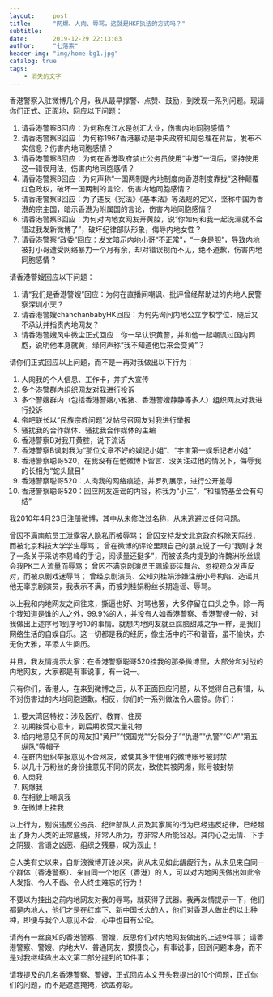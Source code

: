 ```yaml
---
layout:     post
title:      "网爆、人肉、辱骂，这就是HKP执法的方式吗？"
subtitle:  
date:       2019-12-29 22:13:03
author:     "七落索"
header-img: "img/home-bg1.jpg"
catalog: true
tags:
    - 消失的文字
---
```



<p id = "build"></p>
香港警察入驻微博几个月，我从最早撑警、点赞、鼓励，到发现一系列问题。现请你们正式、正面地，回应以下问题：

1. 请香港警察B回应：为何称东江水是创汇大业，伤害内地同胞感情？
2. 请香港警察B回应：为何称1967香港暴动是中央政府和周总理在背后，发布不实信息？伤害内地同胞感情？
3. 请香港警察B回应：为何在香港政府禁止公务员使用“中港”一词后，坚持使用这一错误用法，伤害内地同胞感情？
4. 请香港警察B回应：为何声称“一国两制是内地制度向香港制度靠拢”这种颠覆红色政权，破坏一国两制的言论，伤害内地同胞感情？
5. 请香港警察B回应：为了违反《宪法》《基本法》等法规的定义，坚称中国为香港的宗主国，暗示香港为附属国的言论，伤害内地同胞感情？
6. 请香港警察B回应：为何对内地女网友开黄腔，说“你如何和我一起洗澡就不会错过我发新微博了”，破坏纪律部队形象，侮辱内地女性？
7. 请香港警察“政委”回应：发文暗示内地小哥“不正常”，“一身是胆”，导致内地被打小哥遭受网络暴力一个月有余，却对错误视而不见，绝不道歉，伤害内地同胞感情？

请香港警嫂回应以下问题：

1. 请“我们是香港警嫂”回应：为何在直播间嘲讽、批评曾经帮助过的内地人民警察深圳小天？
2. 请香港警嫂chanchanbabyHK回应：为何先询问内地公立学校学位、随后又不承认并指责内地网友？
3. 请香港警嫂风中微尘正式回应：你一早认识黄警，并和他一起嘲讽过国内同胞，说明他本身就黄，缘何声称“我不知道他后来会变黄”？

请你们正式回应以上问题，而不是一再对我做出以下行为：

1. 人肉我的个人信息、工作卡，并扩大宣传
2. 多个港警群内组织网友对我进行投诉
3. 多个警嫂群内（包括香港警嫂小雅猪、香港警嫂静静等多人）组织网友对我进行投诉
4. 帝吧联长以“民族宗教问题”发帖号召网友对我进行举报
5. 骚扰我的合作媒体、骚扰我合作媒体的主编
6. 香港警察B对我开黄腔，说下流话
7. 香港警察B讽刺我为“那位文章不好的娱记小姐”、“宇宙第一娱乐记者小姐”
8. 香港警察聪哥520，在我没有在他微博下留言、没关注过他的情况下，侮辱我的长相为“蛇头鼠目”
9. 香港警察聪哥520：人肉我的网络痕迹，并罗列展示，进行公开羞辱
10. 香港警察聪哥520：回应网友造谣的内容，称我为“小三”，“和福特基金会有勾结”

我2010年4月23日注册微博，其中从未修改过名称，从未逃避过任何问题。

曾因不满南航员工泄露客人隐私而被辱骂；
曾因支持发文北京政府拆除天际线，而被北京科技大学学生辱骂；
曾在微博的评论里跟自己的朋友说了一句“我刚才发了一条关于采访李易峰的手记，阅读量还挺多”，而被该条内提到的许魏洲粉丝误会我PK二人流量而辱骂；
曾因不满京剧演员王珮瑜亵渎舞台、忽视观众发声反对，而被京剧戏迷辱骂；
曾经京剧演员、公知刘桂娟涉嫌注册小号构陷、造谣其他无辜京剧演员，我表示不满，而被刘桂娟粉丝长期造谣、辱骂。

以上我和内地网友之间往来，撕逼也好、对骂也罢，大多停留在口头之争。除一两个我知道是谁的人之外，99.9%的人，并没有人如香港警察、香港警嫂一般，对我做出上述序号1到序号10的事情。就想内地网友就豆腐脑甜咸之争一样，是我们网络生活的自娱自乐。这一切都是我的经历，像生活中的不和谐音，虽不愉快，亦无伤大雅，平添人生阅历。

并且，我友情提示大家：在香港警察聪哥520挂我的那条微博里，大部分和对战的内地网友，大家都是有事说事，有一说一。

只有你们，香港人，在来到微博之后，从不正面回应问题，从不觉得自己有错，从不对伤害过的内地同胞道歉。相反，你们的一系列做法令人震惊。你们：

1. 要大湾区特权：涉及医疗、教育、住房
2. 初期接受心意卡，到后期收受大量礼物
3. 给内地意见不同的网友扣“黄尸”“恨国党”“分裂分子”“仇港”“仇警”“CIA”“第五纵队”等帽子
4. 在群内组织举报意见不合网友，致使其多年使用的微博账号被封禁
5. 以几十万粉丝的身份挂意见不同的网友，致使其被网爆，账号被封禁
6. 人肉我
7. 网爆我
8. 在相貌上嘲讽我
9. 在微博上挂我

以上行为，别说违反公务员、纪律部队人员及其家属的行为已经违反纪律，已经超出了身为人类的正常底线，非常人所为，亦非常人所能容忍。其内心之无情、下手之阴狠、言语之凶恶、组织之残暴，叹为观止！

自人类有史以来，自新浪微博开设以来，尚从未见如此龌龊行为，从未见来自同一个群体（香港警察）、来自同一个地区（香港）的人，可以对内地网民做出如此令人发指、令人不齿、令人终生难忘的行为！

不要以为挂出之前内地网友对我的辱骂，就获得了武器。我再友情提示一下，他们都是内地人，他们才是在红旗下、新中国长大的人，他们对香港人做出的以上种种，即便与我个人意见不合，心中也自有公论。

请尚有一丝良知的香港警察、警嫂，反思你们对内地网友做出的上述9件事；
请香港警察、警嫂、内地大V、普通网友，摸摸良心，有事说事，回到问题本身，而不是对我继续做出本文第二部分提到的10件事；

请我提及的几名香港警察、警嫂，正式回应本文开头我提出的10个问题，正式你们的问题，而不是遮遮掩掩，欲盖弥彰。

